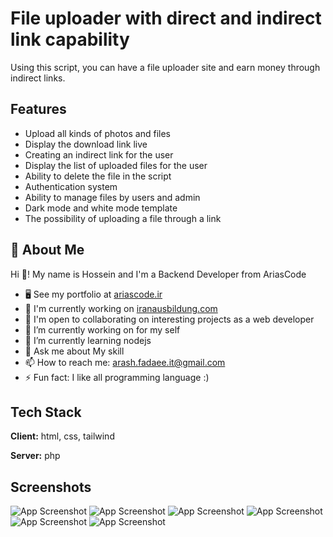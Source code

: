 
# File uploader with direct and indirect link capability

Using this script, you can have a file uploader site and earn money through indirect links.


## Features

- Upload all kinds of photos and files
- Display the download link live
- Creating an indirect link for the user
- Display the list of uploaded files for the user
- Ability to delete the file in the script
- Authentication system
- Ability to manage files by users and admin
- Dark mode and white mode template
- The possibility of uploading a file through a link


## 🚀 About Me
Hi 👋! My name is Hossein and I'm a Backend Developer from AriasCode
*   🖥️  See my portfolio at [ariascode.ir](https://ariascode.ir/our_team/arash-fadaee)
*   🚀  I'm currently working on [iranausbildung.com](https://iranausbildung.com)
*   🤝  I'm open to collaborating on interesting projects as a web developer
*   🔭 I’m currently working on for my self
*   🌱 I’m currently learning nodejs
*   💬 Ask me about My skill
*   📫 How to reach me: arash.fadaee.it@gmail.com
*   ⚡ Fun fact: I like all programming language :)
###

## Tech Stack

**Client:** html, css, tailwind

**Server:** php 


## Screenshots
![App Screenshot](https://dl.volnamusic.ir/project-img/file-uploader/1.png)
![App Screenshot](https://dl.volnamusic.ir/project-img/file-uploader/2.png)
![App Screenshot](https://dl.volnamusic.ir/project-img/file-uploader/3.png)
![App Screenshot](https://dl.volnamusic.ir/project-img/file-uploader/4.png)
![App Screenshot](https://dl.volnamusic.ir/project-img/file-uploader/5.png)
![App Screenshot](https://dl.volnamusic.ir/project-img/file-uploader/6.png)


